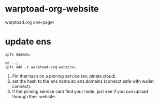 # warptoad-org-website
warptoad.org one-pager

# update ens
```
ipfs daemon;
```

```
cd ..;
ipfs add -r warptoad-org-website;
```

1) Pin that hash on a pinning service (ex: pinata.cloud).  
1) set the hash to the ens name at: ens.domains (connect safe with wallet connect).  
1) If the pinning service cant find your node, just see if you can upload through their website.
